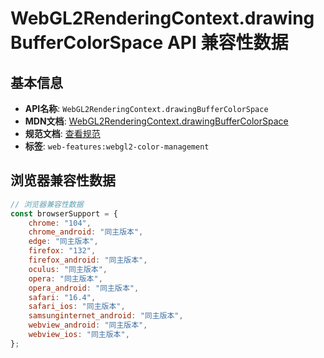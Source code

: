 # WebGL2RenderingContext.drawingBufferColorSpace API 兼容性数据

## 基本信息

- **API名称**: `WebGL2RenderingContext.drawingBufferColorSpace`
- **MDN文档**: [WebGL2RenderingContext.drawingBufferColorSpace](https://developer.mozilla.org/docs/Web/API/WebGL2RenderingContext/drawingBufferColorSpace)
- **规范文档**: [查看规范](https://registry.khronos.org/webgl/specs/latest/1.0/#DOM-WebGLRenderingContext-drawingBufferColorSpace)
- **标签**: `web-features:webgl2-color-management`

## 浏览器兼容性数据

```javascript
// 浏览器兼容性数据
const browserSupport = {
    chrome: "104",
    chrome_android: "同主版本",
    edge: "同主版本",
    firefox: "132",
    firefox_android: "同主版本",
    oculus: "同主版本",
    opera: "同主版本",
    opera_android: "同主版本",
    safari: "16.4",
    safari_ios: "同主版本",
    samsunginternet_android: "同主版本",
    webview_android: "同主版本",
    webview_ios: "同主版本",
};

```

